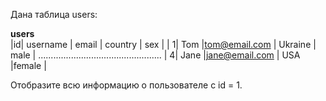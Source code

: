 Дана таблица users:

______________________users______________________              
|id| username |     email     | country | sex   |
| 1| Tom      |tom@email.com  | Ukraine | male  |
.................................................
| 4| Jane     |jane@email.com |   USA   |female |

Отобразите всю информацию о пользователе с id = 1.